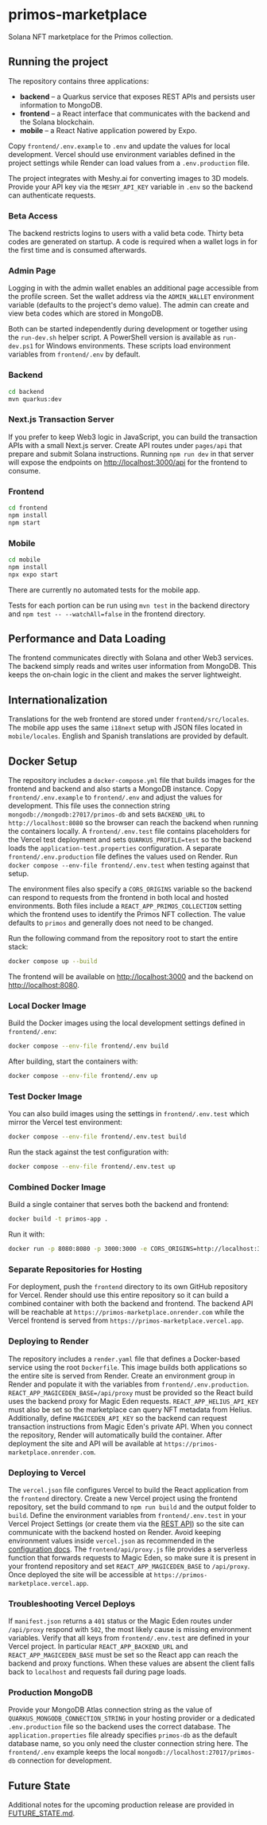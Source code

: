 # primos-marketplace
Solana NFT marketplace for the Primos collection.

## Running the project

The repository contains three applications:

* **backend** – a Quarkus service that exposes REST APIs and persists user
  information to MongoDB.
* **frontend** – a React interface that communicates with the backend and the
  Solana blockchain.
* **mobile** – a React Native application powered by Expo.

Copy `frontend/.env.example` to `.env` and update the values for local
development. Vercel should use environment variables defined in the project
settings while Render can load values from a `.env.production` file.

The project integrates with Meshy.ai for converting images to 3D models. Provide
your API key via the `MESHY_API_KEY` variable in `.env` so the backend can
authenticate requests.

### Beta Access

The backend restricts logins to users with a valid beta code. Thirty beta codes
are generated on startup. A code is required when a wallet logs in for the first
time and is consumed afterwards.

### Admin Page

Logging in with the admin wallet enables an additional page accessible from the profile screen. Set
the wallet address via the `ADMIN_WALLET` environment variable (defaults to the project's demo value).
The admin can create and view beta codes which are stored in MongoDB.

Both can be started independently during development or together using the
`run-dev.sh` helper script. A PowerShell version is available as
`run-dev.ps1` for Windows environments. These scripts load environment
variables from `frontend/.env` by default.

### Backend

```bash
cd backend
mvn quarkus:dev
```

### Next.js Transaction Server

If you prefer to keep Web3 logic in JavaScript, you can build the transaction
APIs with a small Next.js server. Create API routes under `pages/api` that
prepare and submit Solana instructions. Running `npm run dev` in that server
will expose the endpoints on <http://localhost:3000/api> for the frontend to
consume.

### Frontend

```bash
cd frontend
npm install
npm start
```

### Mobile

```bash
cd mobile
npm install
npx expo start
```

There are currently no automated tests for the mobile app.

Tests for each portion can be run using `mvn test` in the backend directory and
`npm test -- --watchAll=false` in the frontend directory.

## Performance and Data Loading

The frontend communicates directly with Solana and other Web3 services. The
backend simply reads and writes user information from MongoDB. This keeps the
on‑chain logic in the client and makes the server lightweight.

## Internationalization

Translations for the web frontend are stored under `frontend/src/locales`. The mobile app uses the same `i18next` setup with JSON files located in `mobile/locales`. English and Spanish translations are provided by default.

## Docker Setup

The repository includes a `docker-compose.yml` file that builds images for the
frontend and backend and also starts a MongoDB instance. Copy
`frontend/.env.example` to `frontend/.env` and adjust the values for development.
This file uses the connection
string `mongodb://mongodb:27017/primos-db` and sets `BACKEND_URL` to
`http://localhost:8080` so the browser can reach the backend when running the
containers locally. A `frontend/.env.test` file contains placeholders for the
Vercel test deployment and sets `QUARKUS_PROFILE=test` so the backend loads the
`application-test.properties` configuration. A separate
`frontend/.env.production` file defines the values used on Render.
Run `docker compose --env-file frontend/.env.test` when testing against
that setup.

The environment files also specify a `CORS_ORIGINS` variable so the backend can
respond to requests from the frontend in both local and hosted environments.
Both files include a `REACT_APP_PRIMOS_COLLECTION` setting which the
frontend uses to identify the Primos NFT collection. The value defaults to
`primos` and generally does not need to be changed.

Run the following command from the repository root to start the entire stack:

```bash
docker compose up --build
```

The frontend will be available on [http://localhost:3000](http://localhost:3000) and the backend on [http://localhost:8080](http://localhost:8080).

### Local Docker Image

Build the Docker images using the local development settings defined in `frontend/.env`:

```bash
docker compose --env-file frontend/.env build
```

After building, start the containers with:

```bash
docker compose --env-file frontend/.env up
```

### Test Docker Image

You can also build images using the settings in `frontend/.env.test` which mirror the
Vercel test environment:

```bash
docker compose --env-file frontend/.env.test build
```

Run the stack against the test configuration with:

```bash
docker compose --env-file frontend/.env.test up
```

### Combined Docker Image

Build a single container that serves both the backend and frontend:

```bash
docker build -t primos-app .
```

Run it with:

```bash
docker run -p 8080:8080 -p 3000:3000 -e CORS_ORIGINS=http://localhost:3000 primos-app
```

### Separate Repositories for Hosting

For deployment, push the `frontend` directory to its own GitHub repository for
Vercel. Render should use this entire repository so it can build a combined
container with both the backend and frontend. The backend API will be reachable
at `https://primos-marketplace.onrender.com` while the Vercel frontend is served
from `https://primos-marketplace.vercel.app`.

### Deploying to Render

The repository includes a `render.yaml` file that defines a Docker-based
service using the root `Dockerfile`. This image builds both applications so the
entire site is served from Render. Create an environment group in Render and
populate it with the variables from `frontend/.env.production`.
`REACT_APP_MAGICEDEN_BASE=/api/proxy` must be provided so the React build uses
the backend proxy for Magic Eden requests. `REACT_APP_HELIUS_API_KEY` must also
be set so the marketplace can query NFT metadata from Helius. Additionally, define
`MAGICEDEN_API_KEY` so the backend can request transaction instructions from
Magic&nbsp;Eden's private API. When you connect the repository,
Render will automatically build the container. After deployment the site and API
will be available at `https://primos-marketplace.onrender.com`.

### Deploying to Vercel

The `vercel.json` file configures Vercel to build the React application from the
`frontend` directory. Create a new Vercel project using the frontend repository,
set the build command to `npm run build` and the output folder to `build`.
Define the environment variables from `frontend/.env.test` in your Vercel
Project Settings (or create them via the [REST API](https://vercel.com/docs/rest-api/reference))
so the site can communicate with the backend hosted on Render. Avoid keeping
environment values inside `vercel.json` as recommended in the
[configuration docs](https://vercel.com/docs/configuration#environment-variables).
The `frontend/api/proxy.js` file provides a serverless function that forwards
requests to Magic&nbsp;Eden, so make sure it is present in your frontend
repository and set `REACT_APP_MAGICEDEN_BASE` to `/api/proxy`. Once deployed the
site will be accessible at `https://primos-marketplace.vercel.app`.

### Troubleshooting Vercel Deploys

If `manifest.json` returns a `401` status or the Magic Eden routes under
`/api/proxy` respond with `502`, the most likely cause is missing environment
variables. Verify that all keys from `frontend/.env.test` are defined in your
Vercel project. In particular `REACT_APP_BACKEND_URL` and
`REACT_APP_MAGICEDEN_BASE` must be set so the React app can reach the backend
and proxy functions. When these values are absent the client falls back to
`localhost` and requests fail during page loads.

### Production MongoDB

Provide your MongoDB Atlas connection string as the value of
`QUARKUS_MONGODB_CONNECTION_STRING` in your hosting provider or a dedicated
`.env.production` file so the backend uses the correct database. The
`application.properties` file already specifies `primos-db` as the default
database name, so you only need the cluster connection string here. The
`frontend/.env` example keeps the local `mongodb://localhost:27017/primos-db`
connection for development.

## Future State

Additional notes for the upcoming production release are provided in [FUTURE_STATE.md](./FUTURE_STATE.md).

